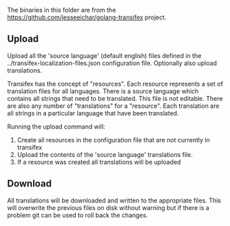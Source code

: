 The binaries in this folder are from the https://github.com/jesseeichar/golang-transifex project.  

Upload
------

Upload all the 'source language' (default english) files defined in the ../transifex-localization-files.json configuration file.
Optionally also upload translations.

Transifex has the concept of "resources".  Each resource represents a set of translation files for all languages.  There is a source language which contains all strings that need to be translated.  This file is not editable.  There are also any number of "translations" for a "resource".  Each translation are all strings in a particular language that have been translated.

Running the upload command will:

1. Create all resources in the configuration file that are not currently in transifex
2. Upload the contents of the 'source language' translations file.
3. If a resource was created all translations will be uploaded


Download
--------

All translations will be downloaded and written to the appropriate files.  This will overwrite the previous files on disk without warning but if there is a problem git can be used to roll back the changes.